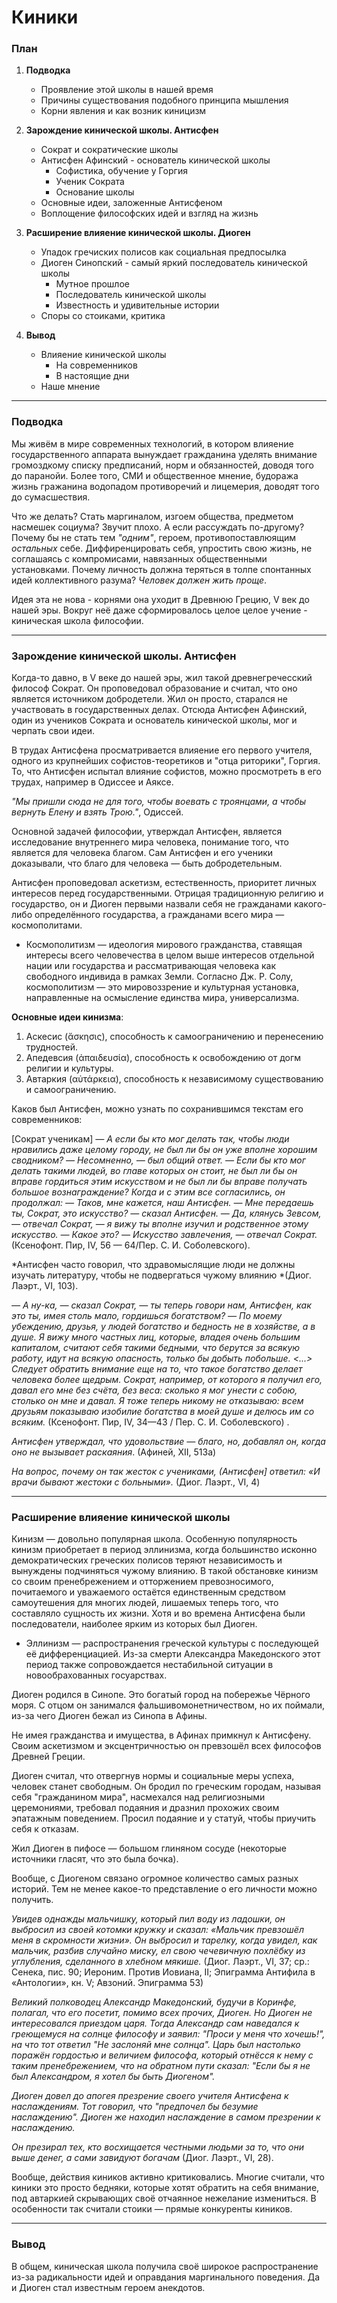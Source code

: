 # Киники
### План
1. **Подводка**
	- Проявление этой школы в нашей время
	- Причины существования подобного принципа мышления
	- Корни явления и как возник киницизм
	
2. **Зарождение кинической школы. Антисфен**
	- Сократ и сократические школы
	- Антисфен Афинский - основатель кинической школы
		* Софистика, обучение у Горгия
		* Ученик Сократа
		* Основание школы
	- Основные идеи, заложенные Антисфеном
	- Воплощение философских идей и взгляд на жизнь

3. **Расширение влияение кинической школы. Диоген**
	- Упадок гречиских полисов как социальная предпосылка
	- Диоген Синопский - самый яркий последователь кинической школы
		* Мутное прошлое
		* Последователь кинической школы
		* Известность и удивительные истории
	- Споры со стоиками, критика

4. **Вывод**
	- Влияение кинической школы
		* На современников
		* В настоящие дни
	- Наше мнение
---
### Подводка

Мы живём в мире современных технологий, в котором влияение государственного аппарата вынуждает гражданина уделять внимание громоздкому списку предписаний, норм и обязанностей, доводя того до паранойи. Более того, СМИ и общественное мнение, будоража жизнь гражанина водопадом противоречий и лицемерия, доводят того до сумасшествия.

Что же делать? Стать маргиналом, изгоем общества, предметом насмешек социума? Звучит плохо. А если рассуждать по-другому? Почему бы не стать тем *"одним"*, героем, противопоставлюящим *остальных* себе. Диффиренцировать себя, упростить свою жизнь, не соглашаясь с компромисами, навязанных общественными установками. Почему личность должна теряться в толпе спонтанных идей коллективного разума? *Человек должен жить проще*.

Идея эта не нова - корнями она уходит в Древнюю Грецию, V век до нашей эры. Вокруг неё даже сформировалось целое целое учение - киническая школа философии.

---
### Зарождение кинической школы. Антисфен

Когда-то давно, в V веке до нашей эры, жил такой древнегречесский философ Сократ. Он проповедовал образование и считал, что оно является источником добродетели. Жил он просто, старался не участвовать в государственных делах. Отсюда Антисфен Афинский, один из учеников Сократа и основатель кинической школы, мог и черпать свои идеи.

В трудах Антисфена просматривается влияение его первого учителя, одного из крупнейших софистов-теоретиков и "отца риторики", Горгия. То, что Антисфен испытал влияние софистов, можно просмотреть в его трудах, например в Одиссее и Аяксе.

*"Мы пришли сюда не для того, чтобы воевать с троянцами, а чтобы вернуть Елену и взять Трою."*, Одиссей.

Основной задачей философии, утверждал Антисфен, является исследование внутреннего мира человека, понимание того, что является для человека благом. Сам Антисфен и его ученики доказывали, что благо для человека — быть добродетельным.

Антисфен проповедовал аскетизм, естественность, приоритет личных интересов перед государственными. Отрицая традиционную религию и государство, он и Диоген первыми назвали себя не гражданами какого-либо определённого государства, а гражданами всего мира — космополитами.

- Космополитизм — идеология мирового гражданства, ставящая интересы всего человечества в целом выше интересов отдельной нации или государства и рассматривающая человека как свободного индивида в рамках Земли. Согласно Дж. Р. Солу, космополитизм — это мировоззрение и культурная установка, направленные на осмысление единства мира, универсализма. 

**Основные идеи кинизма**:
1. Аскесис (ἄσκησις), способность к самоограничению и перенесению трудностей. 
2. Апедевсия (ἀπαιδευσία), способность к освобождению от догм религии и культуры. 
3. Автаркия (αὐτάρκεια), способность к независимому существованию и самоограничению.

Каков был Антисфен, можно узнать по сохранившимся текстам его современников:

[Сократ ученикам]
*—  А если бы кто мог делать так, чтобы люди нравились даже целому городу, не был ли бы он уже вполне хорошим сводником?*
*— Несомненно, — был общий ответ.*
*— Если бы кто мог делать такими людей, во главе которых он стоит, не был ли бы он вправе гордиться этим искусством и не был ли бы вправе получать большое вознаграждение?*
*Когда и с этим все согласились, он продолжал:*
*— Таков, мне кажется, наш Антисфен.*
*— Мне передаешь ты, Сократ, это искусство? — сказал Антисфен.*
*— Да, клянусь Зевсом, — отвечал Сократ, — я вижу ты вполне изучил и родственное этому искусство.*
*— Какое это?*
*— Искусство завлечения, — отвечал Сократ.*
(Ксенофонт. Пир, IV, 56 — 64/Пер. С. И. Соболевского).

*Антисфен часто говорил, что здравомыслящие люди не должны изучать литературу, чтобы не подвергаться чужому влиянию *(Диог. Лаэрт., VI, 103).

*— А ну-ка, — сказал Сократ, — ты теперь говори нам, Антисфен, как это ты, имея столь мало, гордишься богатством?*
*— По моему убеждению, друзья, у людей богатство и бедность не в хозяйстве, а в душе. Я вижу много частных лиц, которые, владея очень большим капиталом, считают себя такими бедными, что берутся за всякую работу, идут на всякую опасность, только бы добыть побольше. <...> Следует обратить внимание еще на то, что такое богатство делает человека более щедрым. Сократ, например, от которого я получил его, давал его мне без счёта, без веса: сколько я мог унести с собою, столько он мне и давал. Я тоже теперь никому не отказываю: всем друзьям показываю изобилие богатства в моей душе и делюсь им со всяким.*
(Ксенофонт. Пир, IV, 34—43 / Пер. С. И. Соболевского) .

*Антисфен утверждал, что удовольствие — благо, но, добавлял он, когда оно не вызывает раскаяния*. (Афиней, XII, 513а)

*На вопрос, почему он так жесток с учениками, (Антисфен] ответил: «И врачи бывают жестоки с больными».* (Диог. Лаэрт., VI, 4)

---
### Расширение влияение кинической школы

Кинизм — довольно популярная школа. Особенную популярность кинизм приобретает в период эллинизма, когда большинство исконно демократических греческих полисов теряют независимость и вынуждены подчиняться чужому влиянию. В такой обстановке кинизм со своим пренебрежением и отторжением превозносимого, почитаемого и уважаемого остаётся единственным средством самоутешения для многих людей, лишаемых теперь того, что составляло сущность их жизни.  Хотя и во времена Антисфена были последователи, наиболее ярким из которых был Диоген.

- Эллинизм — распространения греческой культуры с последующей её дифференциацией. Из-за смерти Александра Македонского этот период также сопровождается нестабильной ситуации в новообрахованных госуарствах. 

Диоген родился в Синопе. Это богатый город на побережье Чёрного моря. С отцом он занимался фальшивомонетничеством, но их поймали, из-за чего Диоген бежал из Синопа в Афины.

Не имея гражданства и имущества, в Афинах примкнул к Антисфену. Своим аскетизмом и эксцентричностью он превзошёл всех философов Древней Греции.

Диоген считал, что отвергнув нормы и социальные меры успеха, человек станет свободным. Он бродил по греческим городам, называя себя "гражданином мира", насмехался над религиозными церемониями, требовал подаяния и дразнил прохожих своим эпатажным поведением. Просил подаяние и у статуй, чтобы приучить себя к отказам.

Жил Диоген в пифосе — большом глиняном сосуде (некоторые источники гласят, что это была бочка).

Вообще, с Диогеном связано огромное количество самых разных историй. Тем не менее какое-то представление о его личности можно получить. 

*Увидев однажды мальчишку, который пил воду из ладошки, он выбросил из своей котомки кружку и сказал: «Мальчик превзошёл меня в скромности жизни». Он выбросил и тарелку, когда увидел, как мальчик, разбив случайно миску, ел свою чечевичную похлёбку из углубления, сделанного в хлебном мякише.* (Диог. Лаэрт., VI, 37; ср.: Сенека, пис. 90; Иероним. Против Иовиана, II; Эпиграмма Антифила в «Антологии», кн. V; Авзоний. Эпиграмма 53)

*Великий полководец Александр Македонский, будучи в Коринфе, полагал, что его посетит, помимо всех прочих, Диоген. Но Диоген не интересовался приездом царя. Тогда Александр сам наведался к греющемуся на солнце философу и заявил: "Проси у меня что хочешь!", на что тот ответил "Не заслоняй мне солнца". Царь был настолько поражён гордостью и величием философа, который отнёсся к нему с таким пренебрежением, что на обратном пути сказал: "Если бы я не был Александром, я хотел бы быть Диогеном".*

*Диоген довел до апогея презрение своего учителя Антисфена к наслаждениям. Тот говорил, что "предпочел бы безумие наслаждению". Диоген же находил наслаждение в самом презрении к наслаждению.*

*Он презирал тех, кто восхищается честными людьми за то, что они выше денег, а сами завидуют богачам* (Диог. Лаэрт., VI, 28).

Вообще, действия киников активно критиковались. Многие считали, что киники это просто бедняки, которые хотят обратить на себя внимание, под  автаркией скрывающих своё отчаянное нежелание измениться. В особенности так считали стоики — прямые конкуренты киников.

---
### Вывод

В общем, киническая школа получила своё широкое распространение из-за радикальности идей и оправдания маргинального поведения. Да и Диоген стал известным героем анекдотов.